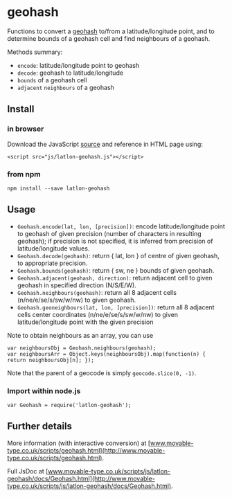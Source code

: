 geohash
=======

Functions to convert a [geohash](http://en.wikipedia.org/wiki/Geohash) to/from a latitude/longitude
point, and to determine bounds of a geohash cell and find neighbours of a geohash.

Methods summary:

- `encode`: latitude/longitude point to geohash
- `decode`: geohash to latitude/longitude
- `bounds` of a geohash cell
- `adjacent` `neighbours` of a geohash

Install
-------

### in browser

Download the JavaScript [source](https://raw.githubusercontent.com/chrisveness/geodesy/master/latlon-geohash.js)
and reference in HTML page using:

    <script src="js/latlon-geohash.js"></script>

### from npm

    npm install --save latlon-geohash

Usage
-----


- `Geohash.encode(lat, lon, [precision])`: encode latitude/longitude point to geohash of given precision
   (number of characters in resulting geohash); if precision is not specified, it is inferred from
   precision of latitude/longitude values.
- `Geohash.decode(geohash)`: return { lat, lon } of centre of given geohash, to appropriate precision.
- `Geohash.bounds(geohash)`: return { sw, ne } bounds of given geohash.
- `Geohash.adjacent(geohash, direction)`: return adjacent cell to given geohash in specified direction (N/S/E/W).
- `Geohash.neighbours(geohash)`: return all 8 adjacent cells (n/ne/e/se/s/sw/w/nw) to given geohash.
- `Geohash.geoneighbours(lat, lon, [precision])`: return all 8 adjacent cells center coordinates (n/ne/e/se/s/sw/w/nw) to given latitude/longitude point with the given precision

Note to obtain neighbours as an array, you can use

    var neighboursObj = Geohash.neighbours(geohash);
    var neighboursArr = Object.keys(neighboursObj).map(function(n) { return neighboursObj[n]; });

Note that the parent of a geocode is simply `geocode.slice(0, -1)`.

### Import within node.js

    var Geohash = require('latlon-geohash');

Further details
---------------

More information (with interactive conversion) at
[www.movable-type.co.uk/scripts/geohash.html](http://www.movable-type.co.uk/scripts/geohash.html).

Full JsDoc at [www.movable-type.co.uk/scripts/js/latlon-geohash/docs/Geohash.html](http://www.movable-type.co.uk/scripts/js/latlon-geohash/docs/Geohash.html).
